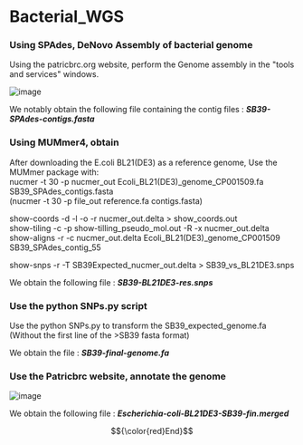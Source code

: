 # Bacterial_WGS

### Using SPAdes, DeNovo Assembly of bacterial genome

Using the patricbrc.org website, perform the Genome assembly in the "tools and services" windows.

![image](https://github.com/LoicMMartinCEA/Bacterial_WGS/assets/22998956/0980188c-9a22-441b-9e46-3c786f32c5e1)

We notably obtain the following file containing the contig files :   <i>**SB39-SPAdes-contigs.fasta**</i>

### Using MUMmer4, obtain 

After downloading the E.coli BL21(DE3) as a reference genome, Use the MUMmer package with:   
nucmer -t 30 -p nucmer_out   Ecoli_BL21(DE3)_genome_CP001509.fa   SB39_SPAdes_contigs.fasta   
(nucmer -t 30 -p file_out    reference.fa      contigs.fasta)   

show-coords -d -l -o -r nucmer_out.delta > show_coords.out   
show-tiling -c -p show-tilling_pseudo_mol.out -R -x nucmer_out.delta    
show-aligns -r -c nucmer_out.delta Ecoli_BL21(DE3)_genome_CP001509 SB39_SPAdes_contig_55    

show-snps -r -T SB39Expected_nucmer_out.delta > SB39_vs_BL21DE3.snps

We obtain the following file :   <i>**SB39-BL21DE3-res.snps**</i>

### Use the python SNPs.py script

Use the python SNPs.py to transform the SB39_expected_genome.fa (Without the first line of the >SB39 fasta format)

We obtain the file :  <i>**SB39-final-genome.fa**</i>

### Use the Patricbrc website, annotate the genome

![image](https://github.com/LoicMMartinCEA/Bacterial_WGS/assets/22998956/442b4955-f72d-4cd8-b3f4-6838fdfecfcf)

We obtain the following file  :  <i>**Escherichia-coli-BL21DE3-SB39-fin.merged**</i>

$${\color{red}End}$$ 
